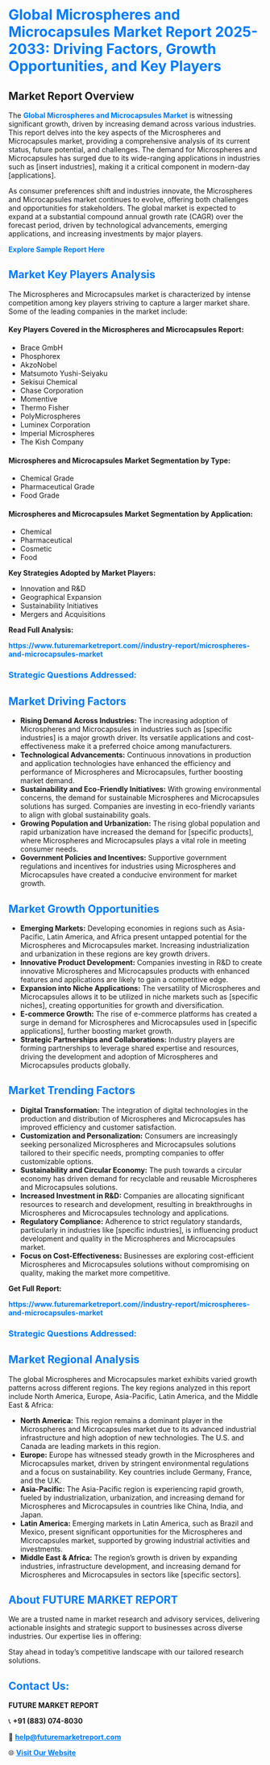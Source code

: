 <h1 style="color: #007BFF;">Global Microspheres and Microcapsules Market Report 2025-2033: Driving Factors, Growth Opportunities, and Key Players</h1>

<section id="overview">
<h2>Market Report Overview</h2>
<p>The <a href="https://www.futuremarketreport.com//industry-report/microspheres-and-microcapsules-market" style="color: #007BFF; text-decoration: none;"><strong>Global Microspheres and Microcapsules Market</strong></a> is witnessing significant growth, driven by increasing demand across various industries. This report delves into the key aspects of the Microspheres and Microcapsules market, providing a comprehensive analysis of its current status, future potential, and challenges. The demand for Microspheres and Microcapsules has surged due to its wide-ranging applications in industries such as [insert industries], making it a critical component in modern-day [applications].</p>
<p>As consumer preferences shift and industries innovate, the Microspheres and Microcapsules market continues to evolve, offering both challenges and opportunities for stakeholders. The global market is expected to expand at a substantial compound annual growth rate (CAGR) over the forecast period, driven by technological advancements, emerging applications, and increasing investments by major players.</p>
</section>

<section id="overview">
<p><a href="https://www.futuremarketreport.com//request-sample/reportId=59893" style="color: #007BFF; text-decoration: none;"><strong>Explore Sample Report Here</strong></a></p>
</section>

<section id="key-players">
<h2 style="color: #007BFF;">Market Key Players Analysis</h2>
<p>The Microspheres and Microcapsules market is characterized by intense competition among key players striving to capture a larger market share. Some of the leading companies in the market include:</p>
<h4>Key Players Covered in the Microspheres and Microcapsules Report:</h4>
<ul><li>Brace GmbH</li><li>Phosphorex</li><li>AkzoNobel</li><li>Matsumoto Yushi-Seiyaku</li><li>Sekisui Chemical</li><li>Chase Corporation</li><li>Momentive</li><li>Thermo Fisher</li><li>PolyMicrospheres</li><li>Luminex Corporation</li><li>Imperial Microspheres</li><li>The Kish Company</li></ul>
<h4>Microspheres and Microcapsules Market Segmentation by Type:</h4>
<ul><li>Chemical Grade</li><li>Pharmaceutical Grade</li><li>Food Grade</li></ul>

<h4>Microspheres and Microcapsules Market Segmentation by Application:</h4>
<ul><li>Chemical</li><li>Pharmaceutical</li><li>Cosmetic</li><li>Food</li></ul>
<p><strong>Key Strategies Adopted by Market Players:</strong></p>
<ul>
<li>Innovation and R&D</li>
<li>Geographical Expansion</li>
<li>Sustainability Initiatives</li>
<li>Mergers and Acquisitions</li>
</ul>
</section>

<section>
<p><strong>Read Full Analysis: </strong></p><a href="https://www.futuremarketreport.com//industry-report/microspheres-and-microcapsules-market" style="color: #007BFF; text-decoration: none;"><strong>https://www.futuremarketreport.com//industry-report/microspheres-and-microcapsules-market</strong></a>
<h3 style="color: #007BFF;">Strategic Questions Addressed:</h3>
</section>

<section id="driving-factors">
<h2 style="color: #007BFF;">Market Driving Factors</h2>
<ul>
<li><strong>Rising Demand Across Industries:</strong> The increasing adoption of Microspheres and Microcapsules in industries such as [specific industries] is a major growth driver. Its versatile applications and cost-effectiveness make it a preferred choice among manufacturers.</li>
<li><strong>Technological Advancements:</strong> Continuous innovations in production and application technologies have enhanced the efficiency and performance of Microspheres and Microcapsules, further boosting market demand.</li>
<li><strong>Sustainability and Eco-Friendly Initiatives:</strong> With growing environmental concerns, the demand for sustainable Microspheres and Microcapsules solutions has surged. Companies are investing in eco-friendly variants to align with global sustainability goals.</li>
<li><strong>Growing Population and Urbanization:</strong> The rising global population and rapid urbanization have increased the demand for [specific products], where Microspheres and Microcapsules plays a vital role in meeting consumer needs.</li>
<li><strong>Government Policies and Incentives:</strong> Supportive government regulations and incentives for industries using Microspheres and Microcapsules have created a conducive environment for market growth.</li>
</ul>
</section>

<section id="growth-opportunities">
<h2 style="color: #007BFF;">Market Growth Opportunities</h2>
<ul>
<li><strong>Emerging Markets:</strong> Developing economies in regions such as Asia-Pacific, Latin America, and Africa present untapped potential for the Microspheres and Microcapsules market. Increasing industrialization and urbanization in these regions are key growth drivers.</li>
<li><strong>Innovative Product Development:</strong> Companies investing in R&D to create innovative Microspheres and Microcapsules products with enhanced features and applications are likely to gain a competitive edge.</li>
<li><strong>Expansion into Niche Applications:</strong> The versatility of Microspheres and Microcapsules allows it to be utilized in niche markets such as [specific niches], creating opportunities for growth and diversification.</li>
<li><strong>E-commerce Growth:</strong> The rise of e-commerce platforms has created a surge in demand for Microspheres and Microcapsules used in [specific applications], further boosting market growth.</li>
<li><strong>Strategic Partnerships and Collaborations:</strong> Industry players are forming partnerships to leverage shared expertise and resources, driving the development and adoption of Microspheres and Microcapsules products globally.</li>
</ul>
</section>

<section id="trending-factors">
<h2 style="color: #007BFF;">Market Trending Factors</h2>
<ul>
<li><strong>Digital Transformation:</strong> The integration of digital technologies in the production and distribution of Microspheres and Microcapsules has improved efficiency and customer satisfaction.</li>
<li><strong>Customization and Personalization:</strong> Consumers are increasingly seeking personalized Microspheres and Microcapsules solutions tailored to their specific needs, prompting companies to offer customizable options.</li>
<li><strong>Sustainability and Circular Economy:</strong> The push towards a circular economy has driven demand for recyclable and reusable Microspheres and Microcapsules solutions.</li>
<li><strong>Increased Investment in R&D:</strong> Companies are allocating significant resources to research and development, resulting in breakthroughs in Microspheres and Microcapsules technology and applications.</li>
<li><strong>Regulatory Compliance:</strong> Adherence to strict regulatory standards, particularly in industries like [specific industries], is influencing product development and quality in the Microspheres and Microcapsules market.</li>
<li><strong>Focus on Cost-Effectiveness:</strong> Businesses are exploring cost-efficient Microspheres and Microcapsules solutions without compromising on quality, making the market more competitive.</li>
</ul>
</section>

<section>
<p><strong>Get Full Report: </strong></p><a href="https://www.futuremarketreport.com//industry-report/microspheres-and-microcapsules-market" style="color: #007BFF; text-decoration: none;"><strong>https://www.futuremarketreport.com//industry-report/microspheres-and-microcapsules-market</strong></a>
<h3 style="color: #007BFF;">Strategic Questions Addressed:</h3>
</section>


<section id="regional-analysis">
<h2 style="color: #007BFF;">Market Regional Analysis</h2>
<p>The global Microspheres and Microcapsules market exhibits varied growth patterns across different regions. The key regions analyzed in this report include North America, Europe, Asia-Pacific, Latin America, and the Middle East & Africa:</p>
<ul>
<li><strong>North America:</strong> This region remains a dominant player in the Microspheres and Microcapsules market due to its advanced industrial infrastructure and high adoption of new technologies. The U.S. and Canada are leading markets in this region.</li>
<li><strong>Europe:</strong> Europe has witnessed steady growth in the Microspheres and Microcapsules market, driven by stringent environmental regulations and a focus on sustainability. Key countries include Germany, France, and the U.K.</li>
<li><strong>Asia-Pacific:</strong> The Asia-Pacific region is experiencing rapid growth, fueled by industrialization, urbanization, and increasing demand for Microspheres and Microcapsules in countries like China, India, and Japan.</li>
<li><strong>Latin America:</strong> Emerging markets in Latin America, such as Brazil and Mexico, present significant opportunities for the Microspheres and Microcapsules market, supported by growing industrial activities and investments.</li>
<li><strong>Middle East & Africa:</strong> The region’s growth is driven by expanding industries, infrastructure development, and increasing demand for Microspheres and Microcapsules in sectors like [specific sectors].</li>
</ul>
</section>

<footer>
<h2 style="color: #007BFF;">About FUTURE MARKET REPORT</h2>
<p>We are a trusted name in market research and advisory services, delivering actionable insights and strategic support to businesses across diverse industries. Our expertise lies in offering:</p>

<p>Stay ahead in today’s competitive landscape with our tailored research solutions.</p>

<h2 style="color: #007BFF;">Contact Us:</h2>
<p><strong>FUTURE MARKET REPORT</strong></p>
<p>📞 <strong>+91 (883) 074-8030</strong></p>
<p>📧 <strong><a href="mailto:help@futuremarketreport.com" style="color: #007BFF;">help@futuremarketreport.com</a></strong></p>
<p>🌐 <strong><a href="https://www.futuremarketreport.com/" style="color: #007BFF;">Visit Our Website</a></strong></p>
</footer>